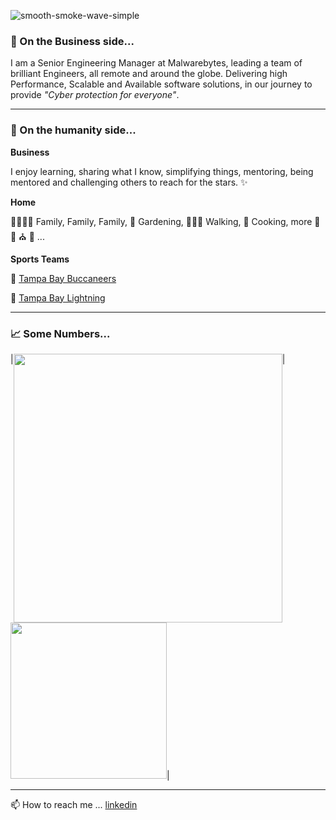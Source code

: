 ![smooth-smoke-wave-simple](https://user-images.githubusercontent.com/464067/161755625-a73be719-befb-4baa-9e19-9071bbe20504.jpg)

### 🏢 On the Business side... ###
I am a Senior Engineering Manager at Malwarebytes, leading a team of brilliant Engineers, all remote and around the globe.
Delivering high Performance, Scalable and Available software solutions, in our journey to provide *"Cyber protection for everyone"*.

---

### 🐾 On the humanity side... ###
**Business**

I enjoy learning, sharing what I know, simplifying things, mentoring, being mentored and challenging others to reach for the stars. ✨

**Home**

👨‍👩‍👧‍👧 Family, Family, Family, 🌱 Gardening, 🚶🏻‍♀️ Walking, 🍲 Cooking, more 🎼 🎣 ⛪ 🐾 ...

**Sports Teams**

🏈 [Tampa Bay Buccaneers](https://www.buccaneers.com/)

🏑 [Tampa Bay Lightning](https://www.nhl.com/lightning)

---

### 📈 Some Numbers... ###

|<img valign="top" width="430px" src="https://github-readme-stats.vercel.app/api?username=tinabme&show_icons=true&hide_border=false&&count_private=true&include_all_commits=true&theme=solarized-light&hide=contribs,issues" />|
<img  width="250px" src="https://github-readme-stats.vercel.app/api/top-langs/?username=tinabme&layout=compact&theme=solarized-light&langs_count=7" />|


---

📫 How to reach me ... [linkedin](https://www.linkedin.com/in/tbarfield)
